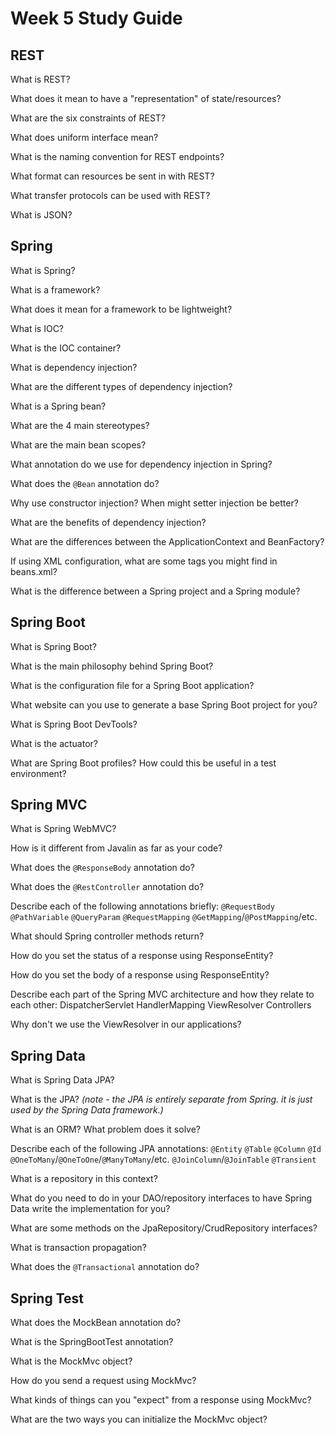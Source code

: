 # Week 5 Study Guide

## REST

What is REST?

What does it mean to have a "representation" of state/resources?

What are the six constraints of REST?

What does uniform interface mean?

What is the naming convention for REST endpoints?

What format can resources be sent in with REST?

What transfer protocols can be used with REST?

What is JSON?

## Spring

What is Spring?

What is a framework?

What does it mean for a framework to be lightweight?

What is IOC?

What is the IOC container?

What is dependency injection?

What are the different types of dependency injection?

What is a Spring bean?

What are the 4 main stereotypes?

What are the main bean scopes?

What annotation do we use for dependency injection in Spring?

What does the `@Bean` annotation do?

Why use constructor injection? When might setter injection be better?

What are the benefits of dependency injection?

What are the differences between the ApplicationContext and BeanFactory?

If using XML configuration, what are some tags you might find in beans.xml?

What is the difference between a Spring project and a Spring module?

## Spring Boot

What is Spring Boot?

What is the main philosophy behind Spring Boot?

What is the configuration file for a Spring Boot application?

What website can you use to generate a base Spring Boot project for you?

What is Spring Boot DevTools?

What is the actuator?

What are Spring Boot profiles? How could this be useful in a test environment?

## Spring MVC

What is Spring WebMVC?

How is it different from Javalin as far as your code?

What does the `@ResponseBody` annotation do?

What does the `@RestController` annotation do?

Describe each of the following annotations briefly:
`@RequestBody`
`@PathVariable`
`@QueryParam`
`@RequestMapping`
`@GetMapping`/`@PostMapping`/etc.

What should Spring controller methods return?

How do you set the status of a response using ResponseEntity?

How do you set the body of a response using ResponseEntity?

Describe each part of the Spring MVC architecture and how they relate to each other:
DispatcherServlet
HandlerMapping
ViewResolver
Controllers

Why don't we use the ViewResolver in our applications?

## Spring Data

What is Spring Data JPA?

What is the JPA? *(note - the JPA is entirely separate from Spring. it is just used by the Spring Data framework.)*

What is an ORM? What problem does it solve?

Describe each of the following JPA annotations:
`@Entity`
`@Table`
`@Column`
`@Id`
`@OneToMany`/`@OneToOne`/`@ManyToMany`/etc.
`@JoinColumn`/`@JoinTable`
`@Transient`

What is a repository in this context?

What do you need to do in your DAO/repository interfaces to have Spring Data write the implementation for you?

What are some methods on the JpaRepository/CrudRepository interfaces?

What is transaction propagation?

What does the `@Transactional` annotation do?

## Spring Test

What does the MockBean annotation do?

What is the SpringBootTest annotation?

What is the MockMvc object?

How do you send a request using MockMvc?

What kinds of things can you "expect" from a response using MockMvc?

What are the two ways you can initialize the MockMvc object?

